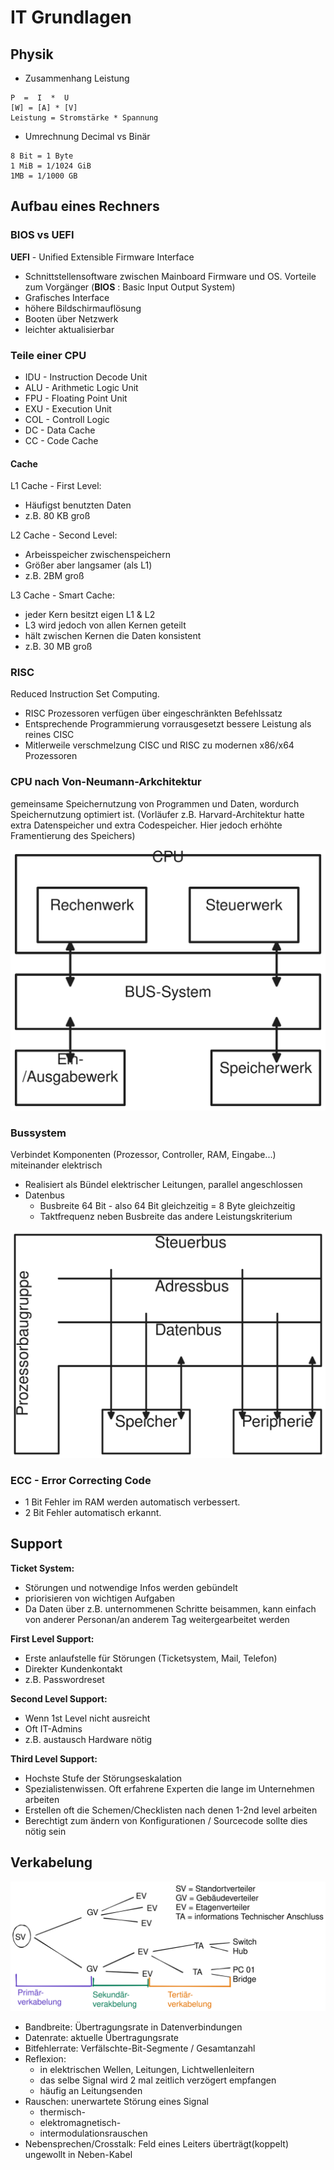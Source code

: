 # IT Grundlagen
## Physik
- Zusammenhang Leistung
```
P  =  I  *  U 
[W] = [A] * [V]
Leistung = Stromstärke * Spannung
```
- Umrechnung Decimal vs Binär
```
8 Bit = 1 Byte
1 MiB = 1/1024 GiB
1MB = 1/1000 GB
```

## Aufbau eines Rechners

### BIOS vs UEFI

**UEFI** - Unified Extensible Firmware Interface
- Schnittstellensoftware zwischen Mainboard Firmware und OS.
Vorteile zum Vorgänger (**BIOS** : Basic Input Output System)
- Grafisches Interface
- höhere Bildschirmauflösung
- Booten über Netzwerk
- leichter aktualisierbar

### Teile einer CPU
- IDU - Instruction Decode Unit
- ALU - Arithmetic Logic Unit
- FPU - Floating Point Unit
- EXU - Execution Unit
- COL - Controll Logic
- DC - Data Cache
- CC - Code Cache

#### Cache
L1 Cache - First Level:
- Häufigst benutzten Daten
- z.B. 80 KB groß

L2 Cache - Second Level:
- Arbeisspeicher zwischenspeichern
- Größer aber langsamer (als L1)
- z.B. 2BM groß

L3 Cache - Smart Cache:
- jeder Kern besitzt eigen L1 & L2
- L3 wird jedoch von allen Kernen geteilt
- hält zwischen Kernen die Daten konsistent
- z.B. 30 MB groß

### RISC
Reduced Instruction Set Computing.
- RISC Prozessoren verfügen über eingeschränkten Befehlssatz
- Entsprechende Programmierung vorrausgesetzt bessere Leistung als reines CISC
- Mitlerweile verschmelzung CISC und RISC zu modernen x86/x64 Prozessoren

### CPU nach Von-Neumann-Arkchitektur
gemeinsame Speichernutzung von Programmen und Daten, wordurch Speichernutzung optimiert ist. (Vorläufer z.B. Harvard-Architektur hatte extra Datenspeicher und extra Codespeicher. Hier jedoch erhöhte Framentierung des Speichers)

![Darstellung Von NeumannArchitektur](./img/VonNeumannArchitektur.svg)

### Bussystem
Verbindet Komponenten (Prozessor, Controller, RAM, Eingabe...) miteinander elektrisch
- Realisiert als Bündel elektrischer Leitungen, parallel angeschlossen
- Datenbus
    - Busbreite 64 Bit - also 64 Bit gleichzeitig = 8 Byte gleichzeitig
    - Taktfrequenz neben Busbreite das andere Leistungskriterium

![Bussystem](./img/Bussystem.excalidraw.svg)

### ECC - Error Correcting Code
- 1 Bit Fehler im RAM werden automatisch verbessert.
- 2 Bit Fehler automatisch erkannt.

## Support
**Ticket System:**
- Störungen und notwendige Infos werden gebündelt
- priorisieren von wichtigen Aufgaben
- Da Daten über z.B. unternommenen Schritte beisammen, kann einfach von anderer Personan/an anderem Tag weitergearbeitet werden

**First Level Support:**
- Erste anlaufstelle für Störungen (Ticketsystem, Mail, Telefon)
- Direkter Kundenkontakt
- z.B. Passwordreset

**Second Level Support:**
- Wenn 1st Level nicht ausreicht
- Oft IT-Admins
- z.B. austausch Hardware nötig

**Third Level Support:**
- Hochste Stufe der Störungseskalation
- Spezialistenwissen. Oft erfahrene Experten die lange im Unternehmen arbeiten
- Erstellen oft die Schemen/Checklisten nach denen 1-2nd level arbeiten
- Berechtigt zum ändern von Konfigurationen / Sourcecode sollte dies nötig sein

## Verkabelung
![Alt text](./img/Verkabelung.svg)
- Bandbreite: Übertragungsrate in Datenverbindungen
- Datenrate: aktuelle Übertragungsrate
- Bitfehlerrate: Verfälschte-Bit-Segmente / Gesamtanzahl
- Reflexion:
    - in elektrischen Wellen, Leitungen, Lichtwellenleitern
    - das selbe Signal wird 2 mal zeitlich verzögert empfangen
    - häufig an Leitungsenden
- Rauschen: unerwartete Störung eines Signal
    - thermisch-
    - elektromagnetisch-
    - intermodulationsrauschen
- Nebensprechen/Crosstalk: Feld eines Leiters überträgt(koppelt) ungewollt in Neben-Kabel

